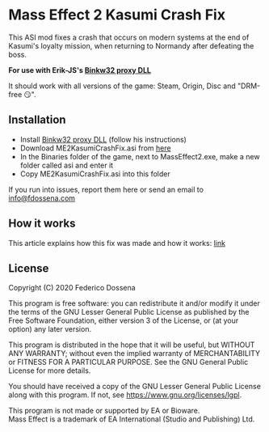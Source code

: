 # Mass Effect 2 Kasumi Crash Fix

This ASI mod fixes a crash that occurs on modern systems at the end of Kasumi's loyalty mission, when returning to Normandy after defeating the boss.

__For use with Erik-JS's [Binkw32 proxy DLL](https://github.com/Erik-JS/masseffect-binkw32)__

It should work with all versions of the game: Steam, Origin, Disc and "DRM-free 😏".

## Installation
* Install [Binkw32 proxy DLL](https://github.com/Erik-JS/masseffect-binkw32) (follow his instructions)
* Download ME2KasumiCrashFix.asi from [here](https://downloads.fdossena.com/geth.php?r=kasumi-asi)
* In the Binaries folder of the game, next to MassEffect2.exe, make a new folder called asi and enter it
* Copy ME2KasumiCrashFix.asi into this folder

If you run into issues, report them here or send an email to [info@fdossena.com](mailto:info@fdossena.com)

## How it works
This article explains how this fix was made and how it works: [link](https://fdossena.com/?p=kasumifix/i.md)

## License
Copyright (C) 2020 Federico Dossena

This program is free software: you can redistribute it and/or modify it under the terms of the GNU Lesser General Public License as published by the Free Software Foundation, either version 3 of the License, or (at your option) any later version.

This program is distributed in the hope that it will be useful, but WITHOUT ANY WARRANTY; without even the implied warranty of MERCHANTABILITY or FITNESS FOR A PARTICULAR PURPOSE. See the GNU General Public License for more details.

You should have received a copy of the GNU Lesser General Public License along with this program. If not, see https://www.gnu.org/licenses/lgpl.

This program is not made or supported by EA or Bioware.  
Mass Effect is a trademark of EA International (Studio and Publishing) Ltd.
